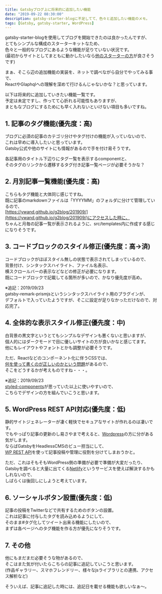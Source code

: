 ```yaml
---
title: Gatsbyブログ上に将来的に追加したい機能
date: "2019-09-22 08:30:00"
description: gatsby-starter-blogに不足してて、色々と追加したい機能のメモ。
tags: [Gatsby, gatsby-starter, WordPress]
---
```


gatsby-starter-blogを使用してブログを開始できたのは良かったんですが、  
とてもシンプルな構成のスターターキットなため、  
色々と一般的なブログにあるような機能が足りていない状況です。  
(最初からサイトとしてまともに動かしたいなら[他のスターターの方](https://www.gatsbyjs.org/starters/?v=2)が良さそうです)

まぁ、そこら辺の追加機能の実装を、ネットで調べながら自分でやってみる事で、  
ReactやGlaphqlへの理解を深めて行けるんじゃないかな？と思っています。  

以下は将来的に追加していきたい機能一覧です。  
予定は未定ですし、作ってて心折れる可能性もありますが、  
まともなブログにするためにも早く入れないといけない項目も多いですね。  


## 1. 記事のタグ機能(優先度：高)
ブログに必須の記事のカテゴリ分けやタグ付けの機能が入っていないので、  
これは早めに導入したいと思っています。  
Gatsby公式や他のサイトにも情報があるので手を付け易そうです。  

各記事用のタイトル下辺りにタグ一覧を表示するcomponentと、  
そのタグのリンクから遷移するタグ付き記事一覧ページが必要そうかな？  


## 2. 月別記事一覧機能(優先度：高)
こちらもタグ機能と大体同じ感じですね。  
既に記事のmarkdownファイルは「YYYYMM」のフォルダに分けて管理しているので、  
[https://ywand.github.io/g2blog/201909/](https://ywand.github.io/g2blog/201909/)にアクセスした時に、  
ちゃんと月毎の記事一覧が表示されるように、src/templates内に作成する感じになりそうです。  


## 3. コードブロックのスタイル修正(優先度：高→済)
コードブロックがほぼスタイル無しの状態で表示されてしまっているので、  
背景付け、シンタックスハイライト、ファイル名表示、  
横スクロールバーの表示などなどの修正が必要になります。  
既にコードブロックで記載してる箇所が多いので、かなり優先度が高め。  

※追記：2019/09/23  
gatsby-remark-prismjsというシンタックスハイライト用のプラグインが、  
デフォルトで入っていたようですが、そこに設定が足りなかっただけなので、対応完了。  


## 4. 全体的な表示スタイル修正(優先度：中)
白背景の黒文字というとてもシンプルなデザインも悪くないと思いますが、  
個人的にはダークモードで目に優しいサイトの方が良いかなと感じてます。  
他にもレイアウトやフォントとかも調整が必要そうです。  

ただ、Reactなどのコンポーネント化に伴うCSSでは、  
[何を使って書くのが正しいのかという問題](https://qiita.com/lightnet328/items/218eb1c4a347302cc340)があるので、  
そこをどうするかが考えものですね・・・。  

※追記：2019/09/23  
[styled-components](https://www.styled-components.com/)が思っていた以上に使いやすいので、  
こちらでデザインの方を組んでいこうと思います。  


## 5. WordPress REST API対応(優先度：低)
静的サイトジェネレーターが凄く軽快でセキュアなサイトが作れるのは凄いです。   
でもやっぱり記事の更新のし易さやまで考えると、[Wordpress](https://ja.wordpress.org/)の方に分がある気がします。  
ならばGatsbyをHeadlessCMSのビュー担当にして、  
[WP REST API](https://ja.wp-api.org/)を使って記事投稿や管理に役割を分けてしまおうかと。  

ただ、これはそもそもWordPress側の準備が必要で準備が大変だったり、  
Gatsbyを調べると大量に出てくる[Netlify](https://www.netlify.com/)というサービスを使えば解決するかもしれないので、  
しばらくは後回しにしようと考えています。  


## 6. ソーシャルボタン設置(優先度：低)
記事の投稿をTwitterなどで共有するためのボタンの設置。  
これは記事に付与したタグを読み込めるようにして、  
そのまま#タグ化してツイート出来る機能にしたいので、  
まずは各ページへのタグ機能を作る方が優先になりそうです。  


## 7. その他
他にもまだまだ必要そうな物があるので、  
そこはまた気が付いたらこちらの記事に追記していこうと思います。  
(作品ギャラリー、スマホフレンドリー、様々なjsライブラリとの連携、アクセス解析など)

そういえば、記事に追記した時には、追記日を載せる機能も欲しいなぁ～。

